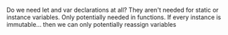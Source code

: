 
Do we need let and var declarations at all?
    They aren't needed for static or instance variables.
    Only potentially needed in functions.
    If every instance is immutable... then we can only potentially reassign variables
